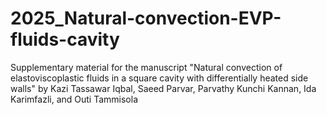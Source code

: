 # 2025_Natural-convection-EVP-fluids-cavity

Supplementary material for the manuscript "Natural convection of elastoviscoplastic fluids in a square cavity with differentially heated side walls" by Kazi Tassawar Iqbal, Saeed Parvar, Parvathy Kunchi Kannan, Ida Karimfazli, and Outi Tammisola
